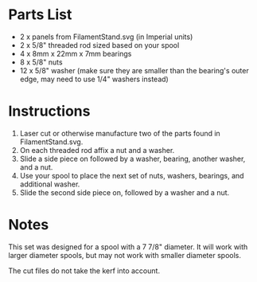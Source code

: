 # Parts List
* 2 x panels from FilamentStand.svg (in Imperial units)
* 2 x 5/8" threaded rod sized based on your spool
* 4 x 8mm x 22mm x 7mm bearings
* 8 x 5/8" nuts
* 12 x 5/8" washer (make sure they are smaller than the bearing's outer edge, may need to use 1/4" washers instead)

# Instructions
1. Laser cut or otherwise manufacture two of the parts found in FilamentStand.svg. 
1. On each threaded rod affix a nut and a washer. 
1. Slide a side piece on followed by a washer, bearing, another washer, and a nut. 
1. Use your spool to place the next set of nuts, washers, bearings, and additional washer. 
1. Slide the second side piece on, followed by a washer and a nut.

# Notes
This set was designed for a spool with a 7 7/8" diameter. It will work with larger diameter spools, but may not work with smaller diameter spools.

The cut files do not take the kerf into account.